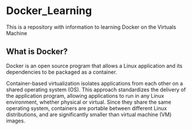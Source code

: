 # Docker_Learning
This is a repository with information to learning Docker on the Virtuals Machine

## What is Docker?

Docker is an open source program that allows a Linux application and its dependencies to be packaged as a container.

Container-based virtualization isolates applications from each other on a shared operating system (OS). This approach standardizes the delivery of the application program, allowing applications to run in any Linux environment, whether physical or virtual. Since they share the same operating system, containers are portable between different Linux distributions, and are significantly smaller than virtual machine (VM) images.
